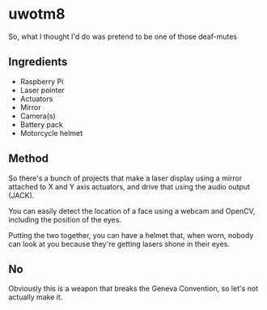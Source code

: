 uwotm8
======

So, what I thought I'd do was pretend to be one of those deaf-mutes


Ingredients
-----------

 * Raspberry Pi
 * Laser pointer
 * Actuators
 * Mirror
 * Camera(s)
 * Battery pack
 * Motorcycle helmet

Method
------

So there's a bunch of projects that make a laser display using a mirror
attached to X and Y axis actuators, and drive that using the audio output
(JACK).

You can easily detect the location of a face using a webcam and OpenCV,
including the position of the eyes.

Putting the two together, you can have a helmet that, when worn, nobody
can look at you because they're getting lasers shone in their eyes.

No
--

Obviously this is a weapon that breaks the Geneva Convention, so let's not
actually make it.
